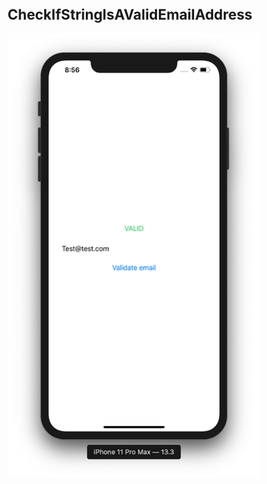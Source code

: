 # CheckIfStringIsAValidEmailAddress

![](https://github.com/ram4ik/CheckIfStringIsAValidEmailAddress/blob/master/CheckIfStringIsAValidEmailAddress/Assets.xcassets/Screenshot%202020-03-15%20at%2020.56.48.imageset/Screenshot%202020-03-15%20at%2020.56.48.png)
